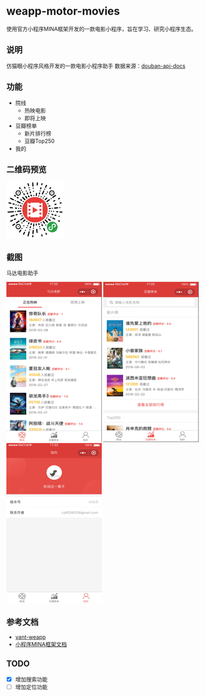 # weapp-motor-movies

使用官方小程序MINA框架开发的一款电影小程序，旨在学习、研究小程序生态。

## 说明

仿猫眼小程序风格开发的一款电影小程序助手
数据来源：[douban-api-docs](https://github.com/zce/douban-api-docs)

## 功能

- 院线
  - 热映电影
  - 即将上映
- 豆瓣榜单
  - 新片排行榜
  - 豆瓣Top250
- 我的

## 二维码预览

<img src="./media/qr.jpg" width="150" height="150" />

## 截图

马达电影助手

<div align="left">
  <img src="./media/screen-shoot-1.jpg" width="250" height="420" />
  <img src="./media/screen-shoot-2.jpg" width="250" height="420" />
  <img src="./media/screen-shoot-3.jpg" width="250" height="420" />
</div>


## 参考文档

- [vant-weapp](https://github.com/youzan/vant-weapp)
- [小程序MINA框架文档](https://developers.weixin.qq.com/miniprogram/dev/framework/MINA.html)

## TODO

- [x] 增加搜索功能
- [ ] 增加定位功能

